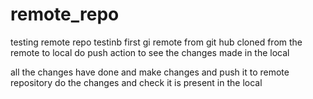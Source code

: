 # remote_repo
testing remote repo 
testinb first gi remote from git hub
cloned from the remote to local
do push action to see the changes made in the local

all the changes have done and make changes and push it to remote repository
 do the changes and check it is present in the local 


